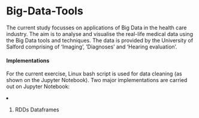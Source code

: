 # Big-Data-Tools

The current study focusses on applications of Big Data in the health care industry. The aim is to analyse and visualise the real-life medical data using the Big Data tools and techniques. The data is provided by the University of Salford comprising of ‘Imaging’, ’Diagnoses’ and ‘Hearing evaluation’. 

#### Implementations 
For the current exercise, Linux bash script is used for data cleaning (as shown on the Jupyter Notebook). Two major implementations are carried out on Jupyter Notebook: <li>
  1. RDDs 
  Dataframes </li>
